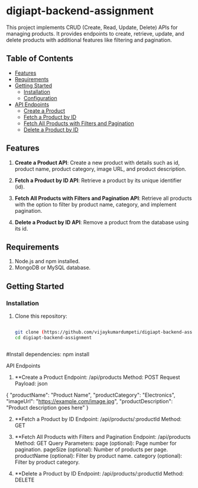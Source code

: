 # digiapt-backend-assignment

This project implements CRUD (Create, Read, Update, Delete) APIs for managing products. It provides endpoints to create, retrieve, update, and delete products with additional features like filtering and pagination.

## Table of Contents

- [Features](#features)
- [Requirements](#requirements)
- [Getting Started](#getting-started)
  - [Installation](#installation)
  - [Configuration](#configuration)
- [API Endpoints](#api-endpoints)
  - [Create a Product](#1-create-a-product)
  - [Fetch a Product by ID](#2-fetch-a-product-by-id)
  - [Fetch All Products with Filters and Pagination](#3-fetch-all-products-with-filters-and-pagination)
  - [Delete a Product by ID](#4-delete-a-product-by-id)

## Features

1. **Create a Product API**: Create a new product with details such as id, product name, product category, image URL, and product description.

2. **Fetch a Product by ID API**: Retrieve a product by its unique identifier (id).

3. **Fetch All Products with Filters and Pagination API**: Retrieve all products with the option to filter by product name, category, and implement pagination.

4. **Delete a Product by ID API**: Remove a product from the database using its id.

## Requirements

1. Node.js and npm installed.
2. MongoDB or MySQL database.

## Getting Started

### Installation

1. Clone this repository:

   ```bash

   git clone (https://github.com/vijaykumardumpeti/digiapt-backend-assignment.git)https://github.com/vijaykumardumpeti/digiapt-backend-assignment.git
   cd digiapt-backend-assignment



#Install dependencies:
  npm install

API Endpoints

1. **Create a Product
Endpoint: /api/products
Method: POST
Request Payload:
json

{
  "productName": "Product Name",
  "productCategory": "Electronics",
  "imageUrl": "https://example.com/image.jpg",
   "productDescription": "Product description goes here"
}

2. **Fetch a Product by ID
Endpoint: /api/products/:productId
Method: GET

4. **Fetch All Products with Filters and Pagination
Endpoint: /api/products
Method: GET
  Query Parameters:
    page (optional): Page number for pagination.
    pageSize (optional): Number of products per page.
    productName (optional): Filter by product name.
    category (optional): Filter by product category.
   
5. **Delete a Product by ID
  Endpoint: /api/products/:productId
  Method: DELETE   

   
